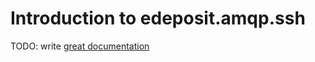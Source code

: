# Introduction to edeposit.amqp.ssh

TODO: write [great documentation](http://jacobian.org/writing/what-to-write/)
